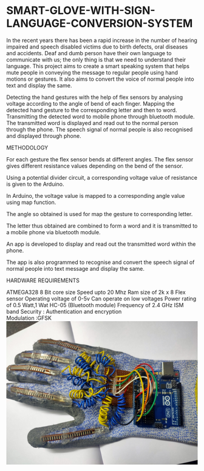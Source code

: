 # SMART-GLOVE-WITH-SIGN-LANGUAGE-CONVERSION-SYSTEM
 In the recent years there has been a rapid increase in the number of hearing impaired and speech disabled victims due to birth defects, oral diseases and accidents.
Deaf and dumb person have their own language to communicate with us; the only thing is that we need to understand their language. 
This project aims to create a smart speaking system that helps mute people in conveying the message to regular people using hand motions or gestures.
It also aims to convert the voice of normal people into text and display the same.

Detecting the hand gestures with the help of flex sensors by analysing voltage according to the angle of bend of each finger.
Mapping the detected hand gesture to the corresponding letter and then to word.
Transmitting the detected word to mobile phone through bluetooth module. The transmitted word is displayed and read out to the normal person through the phone.
The speech signal of normal people is also recognised and displayed through phone.

METHODOLOGY

For each gesture the flex sensor bends at different angles. The flex sensor gives different resistance values depending on the bend of the sensor.

Using a potential divider circuit, a corresponding voltage value of resistance is given to the Arduino.

In Arduino, the voltage value is mapped to a corresponding  angle value using map function.

The angle so obtained is used for map the gesture to corresponding letter.

The letter thus obtained are combined to form a word and it is transmitted to a  mobile phone via bluetooth module.

An app is developed to display and read out the transmitted word within the phone.

The app is also programmed to recognise and convert the speech signal of normal people into text message and display the same.

HARDWARE REQUIREMENTS

ATMEGA328
8 Bit core size
Speed upto 20 Mhz
Ram size of 2k x 8
Flex sensor
Operating voltage of 0-5v
Can operate on low voltages
Power rating of 0.5 Watt,1 Wat
HC-05 (Bluetooth module)
Frequency of 2.4 GHz ISM band
Security : Authentication and encryption    
Modulation :GFSK
<img src="https://github.com/DANIELHARDLY/SMART-GLOVE-WITH-SIGN-LANGUAGE-CONVERSION-SYSTEM/blob/main/SMART_GLOVE_USING_ARDUINO_WITH_SIGN_LANGUAGE_RECOGNITION_SYSTEM.jpg" alt="Employee data" title="SMART GLOVE">
